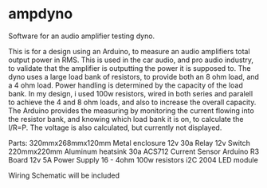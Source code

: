 # ampdyno
Software for an audio amplifier testing dyno.

This is for a design using an Arduino, to measure an audio amplifiers total output power in RMS. This is used in the car audio, and pro audio industry, to validate that the amplifier is outputting the power it is supposed to.
The dyno uses a large load bank of resistors, to provide both an 8 ohm load, and a 4 ohm load. Power handling is determined by the capacity of the load bank. 
In my design, i used 100w resistors, wired in both series and paralell to achieve the 4 and 8 ohm loads, and also to increase the overall capacity.
The Arduino provides the measuring by monitoring the current flowing into the resistor bank, and knowing which load bank it is on, to calculate the I/R=P. The voltage is also calculated, but currently not displayed.

Parts:
320mmx268mmx120mm Metal enclosure 
12v 30a Relay 
12v Switch
220mmx220mm Aluminum heatsink
30a ACS712 Current Sensor
Arduino R3 Board
12v 5A Power Supply
16 - 4ohm 100w resistors
i2C 2004 LED module

Wiring Schematic will be included

